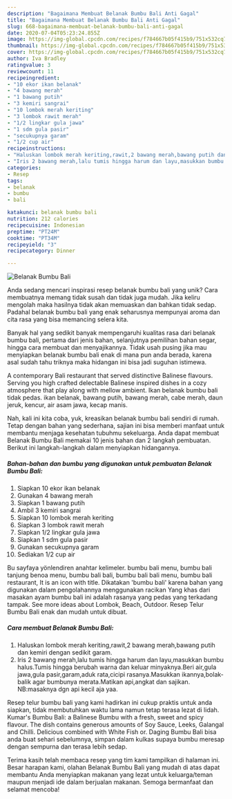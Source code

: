 ```yaml
---
description: "Bagaimana Membuat Belanak Bumbu Bali Anti Gagal"
title: "Bagaimana Membuat Belanak Bumbu Bali Anti Gagal"
slug: 668-bagaimana-membuat-belanak-bumbu-bali-anti-gagal
date: 2020-07-04T05:23:24.855Z
image: https://img-global.cpcdn.com/recipes/f784667b05f415b9/751x532cq70/belanak-bumbu-bali-foto-resep-utama.jpg
thumbnail: https://img-global.cpcdn.com/recipes/f784667b05f415b9/751x532cq70/belanak-bumbu-bali-foto-resep-utama.jpg
cover: https://img-global.cpcdn.com/recipes/f784667b05f415b9/751x532cq70/belanak-bumbu-bali-foto-resep-utama.jpg
author: Iva Bradley
ratingvalue: 3
reviewcount: 11
recipeingredient:
- "10 ekor ikan belanak"
- "4 bawang merah"
- "1 bawang putih"
- "3 kemiri sangrai"
- "10 lombok merah keriting"
- "3 lombok rawit merah"
- "1/2 lingkar gula jawa"
- "1 sdm gula pasir"
- "secukupnya garam"
- "1/2 cup air"
recipeinstructions:
- "Haluskan lombok merah keriting,rawit,2 bawang merah,bawang putih dan kemiri dengan sedikit garam."
- "Iris 2 bawang merah,lalu tumis hingga harum dan layu,masukkan bumbu halus.Tumis hingga berubah warna dan keluar minyaknya.Beri air,gula jawa,gula pasir,garam,aduk rata,cicipi rasanya.Masukkan ikannya,bolak-balik agar bumbunya merata.Matikan api,angkat dan sajikan. NB:masaknya dgn api kecil aja yaa."
categories:
- Resep
tags:
- belanak
- bumbu
- bali

katakunci: belanak bumbu bali 
nutrition: 212 calories
recipecuisine: Indonesian
preptime: "PT24M"
cooktime: "PT34M"
recipeyield: "3"
recipecategory: Dinner

---
```



![Belanak Bumbu Bali](https://img-global.cpcdn.com/recipes/f784667b05f415b9/751x532cq70/belanak-bumbu-bali-foto-resep-utama.jpg)

Anda sedang mencari inspirasi resep belanak bumbu bali yang unik? Cara membuatnya memang tidak susah dan tidak juga mudah. Jika keliru mengolah maka hasilnya tidak akan memuaskan dan bahkan tidak sedap. Padahal belanak bumbu bali yang enak seharusnya mempunyai aroma dan cita rasa yang bisa memancing selera kita.

Banyak hal yang sedikit banyak mempengaruhi kualitas rasa dari belanak bumbu bali, pertama dari jenis bahan, selanjutnya pemilihan bahan segar, hingga cara membuat dan menyajikannya. Tidak usah pusing jika mau menyiapkan belanak bumbu bali enak di mana pun anda berada, karena asal sudah tahu triknya maka hidangan ini bisa jadi suguhan istimewa.

A contemporary Bali restaurant that served distinctive Balinese flavours. Serving you high crafted delectable Balinese inspired dishes in a cozy atmosphere that play along with mellow ambient. Ikan belanak bumbu bali tidak pedas. ikan belanak, bawang putih, bawang merah, cabe merah, daun jeruk, kencur, air asam jawa, kecap manis.


Nah, kali ini kita coba, yuk, kreasikan belanak bumbu bali sendiri di rumah. Tetap dengan bahan yang sederhana, sajian ini bisa memberi manfaat untuk membantu menjaga kesehatan tubuhmu sekeluarga. Anda dapat membuat Belanak Bumbu Bali memakai 10 jenis bahan dan 2 langkah pembuatan. Berikut ini langkah-langkah dalam menyiapkan hidangannya.

<!--inarticleads1-->

##### Bahan-bahan dan bumbu yang digunakan untuk pembuatan Belanak Bumbu Bali:

1. Siapkan 10 ekor ikan belanak
1. Gunakan 4 bawang merah
1. Siapkan 1 bawang putih
1. Ambil 3 kemiri sangrai
1. Siapkan 10 lombok merah keriting
1. Siapkan 3 lombok rawit merah
1. Siapkan 1/2 lingkar gula jawa
1. Siapkan 1 sdm gula pasir
1. Gunakan secukupnya garam
1. Sediakan 1/2 cup air


Bu sayfaya yönlendiren anahtar kelimeler. bumbu bali menu, bumbu bali tanjung benoa menu, bumbu bali bali, bumbu bali bali menu, bumbu bali restaurant, It is an icon with title. Dikatakan &#39;bumbu bali&#39; karena bahan yang digunakan dalam pengolahannya menggunakan racikan Yang khas dari masakan ayam bumbu bali ini adalah rasanya yang pedas yang terkadang tampak. See more ideas about Lombok, Beach, Outdoor. Resep Telur Bumbu Bali enak dan mudah untuk dibuat. 

<!--inarticleads2-->

##### Cara membuat Belanak Bumbu Bali:

1. Haluskan lombok merah keriting,rawit,2 bawang merah,bawang putih dan kemiri dengan sedikit garam.
1. Iris 2 bawang merah,lalu tumis hingga harum dan layu,masukkan bumbu halus.Tumis hingga berubah warna dan keluar minyaknya.Beri air,gula jawa,gula pasir,garam,aduk rata,cicipi rasanya.Masukkan ikannya,bolak-balik agar bumbunya merata.Matikan api,angkat dan sajikan. NB:masaknya dgn api kecil aja yaa.


Resep telur bumbu bali yang kami hadirkan ini cukup praktis untuk anda siapkan, tidak membutuhkan waktu lama namun tetap terasa lezat di lidah. Kumar&#39;s Bumbu Bali: a Balinese Bumbu with a fresh, sweet and spicy flavour. The dish contains generous amounts of Soy Sauce, Leeks, Galangal and Chilli. Delicious combined with White Fish or. Daging Bumbu Bali bisa anda buat sehari sebelumnya, simpan dalam kulkas supaya bumbu meresap dengan sempurna dan terasa lebih sedap. 

Terima kasih telah membaca resep yang tim kami tampilkan di halaman ini. Besar harapan kami, olahan Belanak Bumbu Bali yang mudah di atas dapat membantu Anda menyiapkan makanan yang lezat untuk keluarga/teman maupun menjadi ide dalam berjualan makanan. Semoga bermanfaat dan selamat mencoba!
